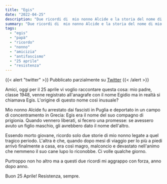 ```yaml
---
title: "Egis"
date: "2022-04-25"
description: "Due ricordi di  mio nonno Alcide e la storia del nome di mio papà."
summary: "Due ricordi di  mio nonno Alcide e la storia del nome di mio papà."
tags: 
  - "egis"
  - "papà"
  - "ricordo"
  - "nonno"
  - "amicizia"
  - "antifascismo"
  - "25 aprile"
  - "resistenza"
---
```


{{< alert "twitter" >}}
Pubblicato parzialmente su [Twitter](https://twitter.com/lucamondini/status/1386212331823173632)
{{< /alert >}}

Amici, oggi per il 25 aprile vi voglio raccontare questa cosa: mio padre, classe 1948, venne registrato all'anagrafe con il nome Egidio ma in realtà si chiamava Egis.
L'origine di questo nome così inusuale?

Mio nonno Alcide fu arrestato dai fascisti in Puglia e deportato in un campo di concentramento in Grecia: Egis era il nome del suo compagno di prigionia.
Quando vennero liberati, si fecero una promesse: se avessero avuto un figlio maschio, gli avrebbero dato il nome dell'altro.

Essendo morto giovane, ricordo solo due storie di mio nonno legate a quel tragico periodo. L'altra è che, quando dopo mesi di viaggio per lo più a piedi arrivò finalmente a casa, era così magro, malconcio e devastato nell'animo che nemmeno il suo cane lupo lo riconobbe. Ci volle qualche giorno.

Purtroppo non ho altro ma a questi due ricordi mi aggrappo con forza, anno dopo anno.

Buon 25 Aprile! Resistenza, sempre.